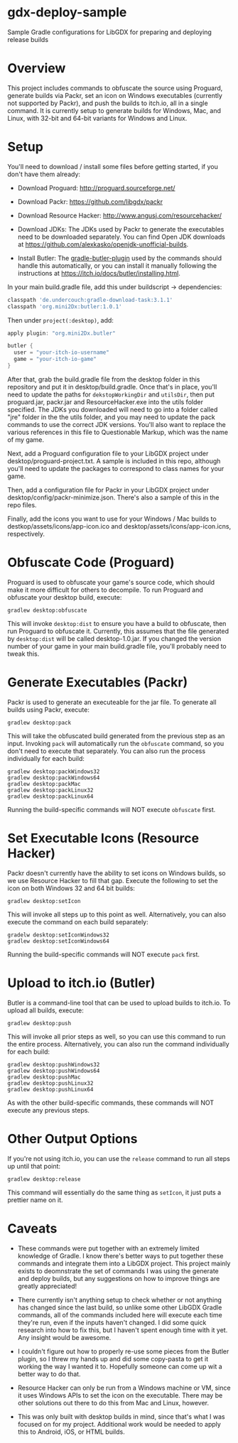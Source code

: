 # gdx-deploy-sample
Sample Gradle configurations for LibGDX for preparing and deploying release builds

# Overview
This project includes commands to obfuscate the source using Proguard, generate builds via Packr, set an icon on Windows executables (currently not supported by Packr), and push the builds to itch.io, all in a single command. It is currently setup to generate builds for Windows, Mac, and Linux, with 32-bit and 64-bit variants for Windows and Linux.

# Setup

You'll need to download / install some files before getting started, if you don't have them already:

* Download Proguard: http://proguard.sourceforge.net/

* Download Packr: https://github.com/libgdx/packr

* Download Resource Hacker: http://www.angusj.com/resourcehacker/

* Download JDKs: The JDKs used by Packr to generate the executables need to be downloaded separately. You can find Open JDK downloads at https://github.com/alexkasko/openjdk-unofficial-builds.

* Install Butler: The [gradle-butler-plugin](https://github.com/mini2Dx/gradle-butler-plugin) used by the commands should handle this automatically, or you can install it manually following the instructions at https://itch.io/docs/butler/installing.html.

In your main build.gradle file, add this under buildscript -> dependencies:

```groovy
classpath 'de.undercouch:gradle-download-task:3.1.1'
classpath 'org.mini2Dx:butler:1.0.1'
```

Then under `project(:desktop)`, add:

```groovy
apply plugin: "org.mini2Dx.butler"

butler {
  user = "your-itch-io-username"
  game = "your-itch-io-game"
}
```

After that, grab the build.gradle file from the desktop folder in this repository and put it in desktop/build.gradle. Once that's in place, you'll need to update the paths for `dekstopWorkingDir` and `utilsDir`, then put proguard.jar, packr.jar and ResourceHacker.exe into the utils folder specified. The JDKs you downloaded will need to go into a folder called "jre" folder in the the utils folder, and you may need to update the pack commands to use the correct JDK versions. You'll also want to replace the various references in this file to Questionable Markup, which was the name of my game.

Next, add a Proguard configuration file to your LibGDX project under desktop/proguard-project.txt. A sample is included in this repo, although you'll need to update the packages to correspond to class names for your game.

Then, add a configuration file for Packr in your LibGDX project under desktop/config/packr-minimize.json. There's also a sample of this in the repo files.

Finally, add the icons you want to use for your Windows / Mac builds to destkop/assets/icons/app-icon.ico and desktop/assets/icons/app-icon.icns, respectively.

# Obfuscate Code (Proguard)

Proguard is used to obfuscate your game's source code, which should make it more difficult for others to decompile. To run Proguard and obfuscate your desktop build, execute:

```
gradlew desktop:obfuscate
```

This will invoke `desktop:dist` to ensure you have a build to obfuscate, then run Proguard to obfuscate it. Currently, this assumes that the file generated by `desktop:dist` will be called desktop-1.0.jar. If you changed the version number of your game in your main build.gradle file, you'll probably need to tweak this.

# Generate Executables (Packr)

Packr is used to generate an executeable for the jar file. To generate all builds using Packr, execute:

```
gradlew desktop:pack
```

This will take the obfuscated build generated from the previous step as an input. Invoking `pack` will automatically run the `obfuscate` command, so you don't need to execute that separately. You can also run the process individually for each build:

```
gradlew desktop:packWindows32
gradlew desktop:packWindows64
gradlew desktop:packMac
gradlew desktop:packLinux32
gradlew desktop:packLinux64
```

Running the build-specific commands will NOT execute `obfuscate` first.

# Set Executable Icons (Resource Hacker)

Packr doesn't currently have the ability to set icons on Windows builds, so we use Resource Hacker to fill that gap. Execute the following to set the icon on both Windows 32 and 64 bit builds:

```
gradlew desktop:setIcon
```

This will invoke all steps up to this point as well. Alternatively, you can also execute the command on each build separately:

```
gradelw desktop:setIconWindows32
gradlew desktop:setIconWindows64
```

Running the build-specific commands will NOT execute `pack` first.

# Upload to itch.io (Butler)

Butler is a command-line tool that can be used to upload builds to itch.io. To upload all builds, execute:

```
gradlew desktop:push
```

This will invoke all prior steps as well, so you can use this command to run the entire process. Alternatively, you can also run the command individually for each build:

```
gradlew desktop:pushWindows32
gradlew desktop:pushWindows64
gradlew desktop:pushMac
gradlew desktop:pushLinux32
gradlew desktop:pushLinux64
```

As with the other build-specific commands, these commands will NOT execute any previous steps.

# Other Output Options

If you're not using itch.io, you can use the `release` command to run all steps up until that point:

```
gradlew desktop:release
```

This command will essentially do the same thing as `setIcon`, it just puts a prettier name on it.

# Caveats
* These commands were put together with an extremely limited knowledge of Gradle. I know there's better ways to put together these commands and integrate them into a LibGDX project. This project mainly exists to deomnstrate the set of commands I was using the generate and deploy builds, but any suggestions on how to improve things are greatly appreciated!

* There currently isn't anything setup to check whether or not anything has changed since the last build, so unlike some other LibGDX Gradle commands, all of the commands included here will execute each time they're run, even if the inputs haven't changed. I did some quick research into how to fix this, but I haven't spent enough time with it yet. Any insight would be awesome.

* I couldn't figure out how to properly re-use some pieces from the Butler plugin, so I threw my hands up and did some copy-pasta to get it working the way I wanted it to. Hopefully someone can come up wit a better way to do that.

* Resource Hacker can only be run from a Windows machine or VM, since it uses Windows APIs to set the icon on the executable. There may be other solutions out there to do this from Mac and Linux, however.

* This was only built with desktop builds in mind, since that's what I was focused on for my project. Additional work would be needed to apply this to Android, iOS, or HTML builds.
